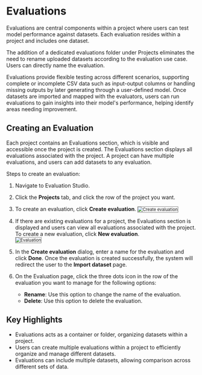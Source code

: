 # Evaluations

Evaluations are central components within a project where users can test model performance against datasets. Each evaluation resides within a project and includes one dataset.

The addition of a dedicated evaluations folder under Projects eliminates the need to rename uploaded datasets according to the evaluation use case. Users can directly name the evaluation.

Evaluations provide flexible testing across different scenarios, supporting complete or incomplete CSV data such as input-output columns or handling missing outputs by later generating through a user-defined model. Once datasets are imported and mapped with the evaluators, users can run evaluations to gain insights into their model's performance, helping identify areas needing improvement.

## Creating an Evaluation

Each project contains an Evaluations section, which is visible and accessible once the project is created. The Evaluations section displays all evaluations associated with the project. A project can have multiple evaluations, and users can add datasets to any evaluation.

Steps to create an evaluation:

1. Navigate to Evaluation Studio.
2. Click the **Projects** tab, and click the row of the project you want.
3. To create an evaluation, click **Create evaluation**.
    <img src="../images/create_evaluation.png" alt="Create evaluation" title="Create evaluation" style="border: 1px solid gray; zoom:80%;"> 

4. If there are existing evaluations for a project, the Evaluations section is displayed and users can view all evaluations associated with the project. To create a new evaluation, click **New evaluation**.  
    <img src="../images/evaluations_landing.png" alt="Evaluation" title="Evaluation" style="border: 1px solid gray; zoom:80%;"> 

5. In the **Create evaluation** dialog, enter a name for the evaluation and click **Done**.
Once the evaluation is created successfully, the system will redirect the user to the **Import dataset** page.
6. On the Evaluation page, click the three dots icon in the row of the evaluation you want to manage for the following options:
    * **Rename**: Use this option to change the name of the evaluation.
    * **Delete**: Use this option to delete the evaluation.


## Key Highlights

* Evaluations acts as a container or folder, organizing datasets within a project.
* Users can create multiple evaluations within a project to efficiently organize and manage different datasets.
* Evaluations can include multiple datasets, allowing comparison across different sets of data.